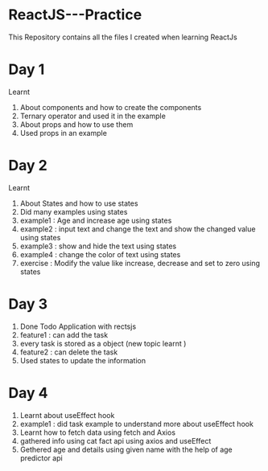 # ReactJS---Practice
This Repository contains all the files I created when learning ReactJs
# Day 1
Learnt 
1. About components and how to create the components
2. Ternary operator and used it in the example
3. About props and how to use them
4. Used props in an example

# Day 2
Learnt
1. About States and how to use states
2. Did many examples using states
3. example1 : Age and increase age using states
4. example2 : input text and change the text and show the changed value using states
5. example3 : show and hide the text using states
6. example4 : change the color of text using states
7. exercise : Modify the value like increase, decrease and set to zero using states

# Day 3
1. Done Todo Application with rectsjs
2. feature1 : can add the task
3. every task is stored as a object (new topic learnt )
4. feature2 : can delete the task
5. Used states to update the information

# Day 4
1. Learnt about useEffect hook
2. example1 : did task example to understand more about useEffect hook
3. Learnt how to fetch data using fetch and Axios
4. gathered info using cat fact api using axios and useEffect
5. Gethered age and details using given name with the help of age predictor api
